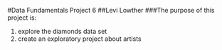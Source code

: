 #Data Fundamentals Project 6
##Levi Lowther
###The purpose of this project is:
1. explore the diamonds data set
1. create an exploratory project about artists
